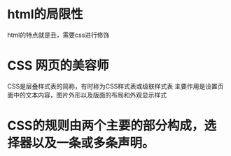 # html的局限性
 html的特点就是丑，需要css进行修饰

# CSS 网页的美容师
 CSS是层叠样式表的简称，有时称为CSS样式表或级联样式表
 主要作用是设置页面中的文本内容，图片外形以及版面的布局和外观显示样式

 # CSS的规则由两个主要的部分构成，选择器以及一条或多条声明。
 